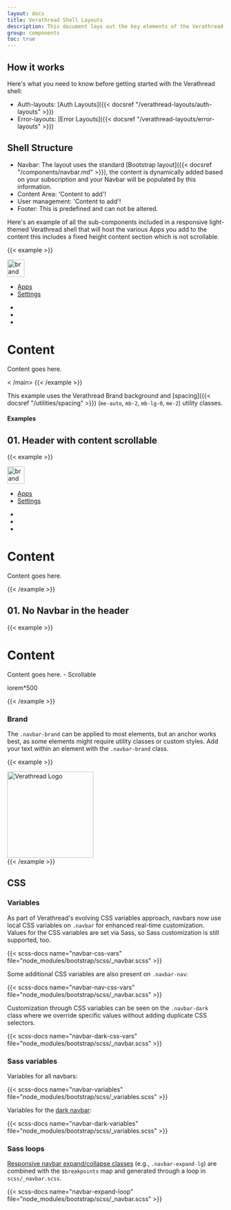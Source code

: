```yaml
---
layout: docs
title: Verathread Shell Layouts
description: This document lays out the key elements of the Verathread shell, including a prominent logo for brand identity, a customisable navbar with dynamic menu items, a search function for easy navigation, and accessible profile settings. Additionally, the document covers the implementation of a light/dark theme switcher to accommodate user preferences, and a flexible content area for displaying app information.
group: components
toc: true
---
```


## How it works


Here's what you need to know before getting started with the Verathread shell:

- Auth-layouts: [Auth Layouts]({{< docsref "/verathread-layouts/auth-layouts" >}})
- Error-layouts: [Error Layouts]({{< docsref "/verathread-layouts/error-layouts" >}})

## Shell Structure

- Navbar: The layout uses the standard [Bootstrap layout]({{< docsref "/components/navbar.md" >}}), the content is dynamically added based on your subscription and your Navbar will be populated by this information.
- Content Area: 'Content to add'!
- User management: 'Content to add'!
- Footer: This is predefined and can not be altered.

Here's an example of all the sub-components included in a responsive light-themed Verathread shell that will host the various Apps you add to the content this includes a fixed height content section which is not scrollable.

<!-- markdownlint-disable MD033 -->
{{< example >}}
  <nav class="bg-brand">
    <div class="container-fluid d-flex  bd-gutter flex-wrap flex-lg-nowrap">
      <div class="row me-auto bg-brand">
        <div class="col-12 d-flex">
          <div class="navbar-brand p-0 me-0 me-lg-2">
            <img src="/docs/5.3/assets/logos/Verathread-Tagline-Colour-Rev.png" alt="brand logo" height="40"/>
          </div>
          <ul class="nav justify-content-center align-items-center">
            <li class="nav-item">
              <a class="nav-link active text-white" aria-current="page" href="#">Apps</a>
            </li>
            <li class="nav-item">
              <a class="nav-link text-white" href="#">Settings</a>
            </li>
          </ul>
        </div>
      </div>
    <div class="row">
      <div class="col-12">
        <ul class="nav justify-content-center">
          <li class="nav-item">
            <a class="nav-link active" aria-current="page" href="#">
              <img src="/docs/5.3/assets/logos/icon_mode.png" alt="">
            </a>
          </li>
          <li class="nav-item">
            <a class="nav-link" href="#">
              <img src="/docs/5.3/assets/logos/icon_alert.png" alt="">
            </a>
          </li>
          <li class="nav-item">
            <a class="nav-link" href="#">
              <img src="/docs/5.3/assets/logos/icon_avatar.png" alt="">
            </a>
          </li>
        </ul>
      </div>
    </div>
    </div>
  </nav>
  <main class="container ratio ratio-16x9 border border-black bg-secondary-subtle">
    <div class="d-flex flex-column align-items-center justify-content-center p-4">
      <h1>Content</h1>
      <p>Content goes here.</p>
    </div>
< /main>
{{< /example >}}
<!-- markdownlint-enable MD033 -->

This example uses the Verathread Brand background and [spacing]({{< docsref "/utilities/spacing" >}}) (`me-auto`, `mb-2`, `mb-lg-0`, `me-2`) utility classes.

#### Examples

## 01. Header with content scrollable

<!-- markdownlint-disable MD033 -->
{{< example >}}
  <nav class="bg-brand">
    <div class="container-fluid d-flex  bd-gutter flex-wrap flex-lg-nowrap">
      <div class="row me-auto bg-brand">
        <div class="col-12 d-flex">
          <div class="navbar-brand p-0 me-0 me-lg-2">
            <img src="/docs/5.3/assets/logos/Verathread-Tagline-Colour-Rev.png" alt="brand logo" height="40"/>
          </div>
          <ul class="nav justify-content-center align-items-center">
            <li class="nav-item">
              <a class="nav-link active text-white" aria-current="page" href="#">Apps</a>
            </li>
            <li class="nav-item">
              <a class="nav-link text-white" href="#">Settings</a>
            </li>
          </ul>
        </div>
      </div>
    <div class="row">
      <div class="col-12">
        <ul class="nav justify-content-center">
          <li class="nav-item">
            <a class="nav-link active" aria-current="page" href="#">
              <img src="/docs/5.3/assets/logos/icon_mode.png" alt="">
            </a>
          </li>
          <li class="nav-item">
            <a class="nav-link" href="#">
              <img src="/docs/5.3/assets/logos/icon_alert.png" alt="">
            </a>
          </li>
          <li class="nav-item">
            <a class="nav-link" href="#">
              <img src="/docs/5.3/assets/logos/icon_avatar.png" alt="">
            </a>
          </li>
        </ul>
      </div>
    </div>
    </div>
  </nav>
<main class="container ratio ratio-16x9 border border-black bg-secondary-subtle h-500 overflow-x-scroll">
  <div class="d-flex flex-column align-items-center justify-content-center p-4">
    <h1>Content</h1>
    <p>Content goes here.</p>
  </div>
</main>
{{< /example >}}
<!-- markdownlint-enable MD033 -->

## 01. No Navbar in the header

<!-- markdownlint-disable MD033 -->
{{< example >}}
<main class="container ratio ratio-16x9 border border-black bg-secondary-subtle">
  <div class="d-flex flex-column align-items-center justify-content-center p-4 h-500">
    <h1>Content</h1>
    <p>Content goes here. - Scrollable</p>
    <p>lorem*500</p>
  </div>
</main>
{{< /example >}}
<!-- markdownlint-enable MD033 -->

### Brand

The `.navbar-brand` can be applied to most elements, but an anchor works best, as some elements might require utility classes or custom styles.
Add your text within an element with the `.navbar-brand` class.

{{< example >}}
<!-- As a link -->
<!--markdownlint-disable MD033-->
<nav class="navbar bg-body-tertiary">
  <div class="container-fluid bg-brand">
    <a class="navbar-brand" href="#"><img src="/docs/5.3/assets/logos/Verathread-Tagline-Colour-Rev.png" alt="Verathread Logo" width="200" /></a>
  </div>
</nav>
{{< /example >}}
<!-- markdownlint-enable MD033 -->

## CSS

### Variables

As part of Verathread's evolving CSS variables approach, navbars now use local CSS variables on `.navbar` for enhanced real-time customization. Values for the CSS variables are set via Sass, so Sass customization is still supported, too.

{{< scss-docs name="navbar-css-vars" file="node_modules/bootstrap/scss/_navbar.scss" >}}

Some additional CSS variables are also present on `.navbar-nav`:

{{< scss-docs name="navbar-nav-css-vars" file="node_modules/bootstrap/scss/_navbar.scss" >}}

Customization through CSS variables can be seen on the `.navbar-dark` class where we override specific values without adding duplicate CSS selectors.

{{< scss-docs name="navbar-dark-css-vars" file="node_modules/bootstrap/scss/_navbar.scss" >}}

### Sass variables

Variables for all navbars:

{{< scss-docs name="navbar-variables" file="node_modules/bootstrap/scss/_variables.scss" >}}

Variables for the [dark navbar](#color-schemes):

{{< scss-docs name="navbar-dark-variables" file="node_modules/bootstrap/scss/_variables.scss" >}}

### Sass loops

[Responsive navbar expand/collapse classes](#responsive-behaviors) (e.g., `.navbar-expand-lg`) are combined with the `$breakpoints` map and generated through a loop in `scss/_navbar.scss`.

{{< scss-docs name="navbar-expand-loop" file="node_modules/bootstrap/scss/_navbar.scss" >}}
